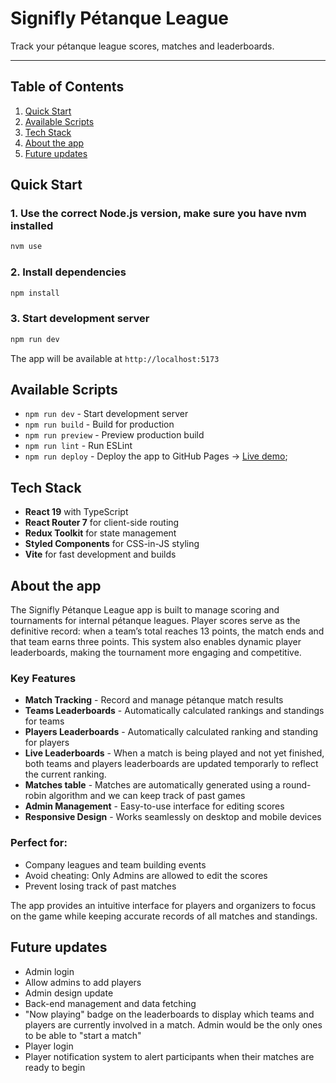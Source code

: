 # Signifly Pétanque League

Track your pétanque league scores, matches and leaderboards.

---

## Table of Contents

1. [Quick Start](#quick-start)
2. [Available Scripts](#available-scripts)
3. [Tech Stack](#tech-stack)
4. [About the app](#about-the-app)
5. [Future updates](#future-updates)

## Quick Start

### 1. Use the correct Node.js version, make sure you have nvm installed

```bash
nvm use
```

### 2. Install dependencies

```bash
npm install
```

### 3. Start development server

```bash
npm run dev
```

The app will be available at `http://localhost:5173`

## Available Scripts

- `npm run dev` - Start development server
- `npm run build` - Build for production
- `npm run preview` - Preview production build
- `npm run lint` - Run ESLint
- `npm run deploy` - Deploy the app to GitHub Pages -> [Live demo](https://ferrarisMat.github.io/s-petanque-lb/);

## Tech Stack

- **React 19** with TypeScript
- **React Router 7** for client-side routing
- **Redux Toolkit** for state management
- **Styled Components** for CSS-in-JS styling
- **Vite** for fast development and builds

## About the app

The Signifly Pétanque League app is built to manage scoring and tournaments for internal pétanque leagues.
Player scores serve as the definitive record: when a team’s total reaches 13 points, the match ends and that team earns three points.
This system also enables dynamic player leaderboards, making the tournament more engaging and competitive.

### Key Features

- **Match Tracking** - Record and manage pétanque match results
- **Teams Leaderboards** - Automatically calculated rankings and standings for teams
- **Players Leaderboards** - Automatically calculated ranking and standing for players
- **Live Leaderboards** - When a match is being played and not yet finished, both teams and players leaderboards are updated temporarly to reflect the current ranking.
- **Matches table** - Matches are automatically generated using a round-robin algorithm and we can keep track of past games
- **Admin Management** - Easy-to-use interface for editing scores
- **Responsive Design** - Works seamlessly on desktop and mobile devices

### Perfect for:

- Company leagues and team building events
- Avoid cheating: Only Admins are allowed to edit the scores
- Prevent losing track of past matches

The app provides an intuitive interface for players and organizers to focus on the game while keeping accurate records of all matches and standings.

## Future updates

- Admin login
- Allow admins to add players
- Admin design update
- Back-end management and data fetching
- "Now playing" badge on the leaderboards to display which teams and players are currently involved in a match. Admin would be the only ones to be able to "start a match"
- Player login
- Player notification system to alert participants when their matches are ready to begin
